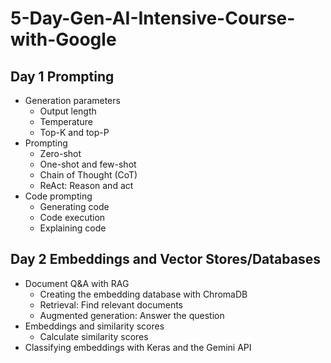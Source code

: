 # 5-Day-Gen-AI-Intensive-Course-with-Google

## Day 1 Prompting

- Generation parameters
  - Output length
  - Temperature
  - Top-K and top-P
- Prompting
  - Zero-shot
  - One-shot and few-shot
  - Chain of Thought (CoT)
  - ReAct: Reason and act
- Code prompting
  - Generating code
  - Code execution
  - Explaining code
 
## Day 2 Embeddings and Vector Stores/Databases

- Document Q&A with RAG
  - Creating the embedding database with ChromaDB
  - Retrieval: Find relevant documents
  - Augmented generation: Answer the question
- Embeddings and similarity scores
  - Calculate similarity scores
- Classifying embeddings with Keras and the Gemini API
